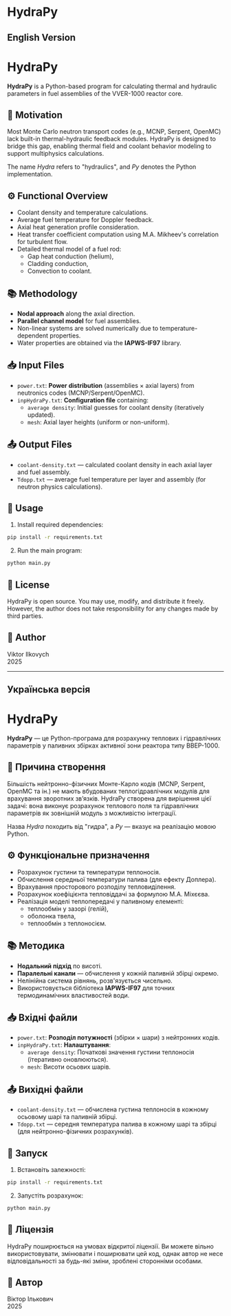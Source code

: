 # HydraPy

## English Version

# HydraPy

**HydraPy** is a Python-based program for calculating thermal and hydraulic parameters in fuel assemblies of the VVER-1000 reactor core.

## 🧠 Motivation

Most Monte Carlo neutron transport codes (e.g., MCNP, Serpent, OpenMC) lack built-in thermal-hydraulic feedback modules. HydraPy is designed to bridge this gap, enabling thermal field and coolant behavior modeling to support multiphysics calculations.

The name *Hydra* refers to "hydraulics", and *Py* denotes the Python implementation.

## ⚙️ Functional Overview

- Coolant density and temperature calculations.
- Average fuel temperature for Doppler feedback.
- Axial heat generation profile consideration.
- Heat transfer coefficient computation using M.A. Mikheev's correlation for turbulent flow.
- Detailed thermal model of a fuel rod:
  - Gap heat conduction (helium),
  - Cladding conduction,
  - Convection to coolant.

## 📚 Methodology

- **Nodal approach** along the axial direction.
- **Parallel channel model** for fuel assemblies.
- Non-linear systems are solved numerically due to temperature-dependent properties.
- Water properties are obtained via the **IAPWS-IF97** library.

## 📥 Input Files

- `power.txt`: **Power distribution** (assemblies × axial layers) from neutronics codes (MCNP/Serpent/OpenMC).
- `inpHydraPy.txt`: **Configuration file** containing:
  - `average density`: Initial guesses for coolant density (iteratively updated).
  - `mesh`: Axial layer heights (uniform or non-uniform).

## 📤 Output Files

- `coolant-density.txt` — calculated coolant density in each axial layer and fuel assembly.
- `Tdopp.txt` — average fuel temperature per layer and assembly (for neutron physics calculations).

## 🚀 Usage

1. Install required dependencies:
```bash
pip install -r requirements.txt
```

2. Run the main program:
```bash
python main.py
```

## 🧾 License

HydraPy is open source. You may use, modify, and distribute it freely. However, the author does not take responsibility for any changes made by third parties.

## 👤 Author

Viktor Ilkovych  
2025

---

## Українська версія

# HydraPy

**HydraPy** — це Python-програма для розрахунку теплових і гідравлічних параметрів у паливних збірках активної зони реактора типу ВВЕР-1000.

## 🧠 Причина створення

Більшість нейтронно-фізичних Монте-Карло кодів (MCNP, Serpent, OpenMC та ін.) не мають вбудованих теплогідравлічних модулів для врахування зворотних зв’язків. HydraPy створена для вирішення цієї задачі: вона виконує розрахунок теплового поля та гідравлічних параметрів як зовнішній модуль з можливістю інтеграції.

Назва *Hydra* походить від "гидра", а *Py* — вказує на реалізацію мовою Python.

## ⚙️ Функціональне призначення

- Розрахунок густини та температури теплоносія.
- Обчислення середньої температури палива (для ефекту Доплера).
- Врахування просторового розподілу тепловиділення.
- Розрахунок коефіцієнта тепловіддачі за формулою М.А. Міхєєва.
- Реалізація моделі теплопередачі у паливному елементі:
  - теплообмін у зазорі (гелій),
  - оболонка твела,
  - теплообмін з теплоносієм.

## 📚 Методика

- **Нодальний підхід** по висоті.
- **Паралельні канали** — обчислення у кожній паливній збірці окремо.
- Нелінійна система рівнянь, розв'язується чисельно.
- Використовується бібліотека **IAPWS-IF97** для точних термодинамічних властивостей води.

## 📥 Вхідні файли

- `power.txt`: **Розподіл потужності** (збірки × шари) з нейтронних кодів.
- `inpHydraPy.txt`: **Налаштування**:
  - `average density`: Початкові значення густини теплоносія (ітеративно оновлюються).
  - `mesh`: Висоти осьових шарів.

## 📤 Вихідні файли

- `coolant-density.txt` — обчислена густина теплоносія в кожному осьовому шарі та паливній збірці.
- `Tdopp.txt` — середня температура палива в кожному шарі та збірці (для нейтронно-фізичних розрахунків).

## 🚀 Запуск

1. Встановіть залежності:
```bash
pip install -r requirements.txt
```

2. Запустіть розрахунок:
```bash
python main.py
```

## 🧾 Ліцензія

HydraPy поширюється на умовах відкритої ліцензії. Ви можете вільно використовувати, змінювати і поширювати цей код, однак автор не несе відповідальності за будь-які зміни, зроблені сторонніми особами.

## 👤 Автор

Віктор Ількович  
2025
